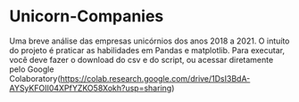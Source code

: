 # Unicorn-Companies
Uma breve análise das empresas unicórnios dos anos 2018 a 2021. O intuíto do projeto é praticar as habilidades em Pandas e matplotlib.
Para executar, você deve fazer o download do csv e do script, ou acessar diretamente pelo Google Colaboratory(https://colab.research.google.com/drive/1DsI3BdA-AYSyKFOII04XPfYZKO58Xokh?usp=sharing)
